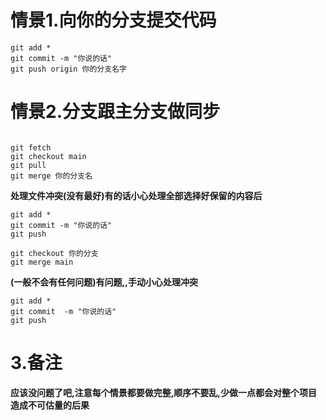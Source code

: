 # 情景1.向你的分支提交代码
```
git add *
git commit -m "你说的话"
git push origin 你的分支名字
```


# 情景2.分支跟主分支做同步
```

git fetch  
git checkout main
git pull
git merge 你的分支名
```
**处理文件冲突(没有最好)有的话小心处理全部选择好保留的内容后**
```
git add *
git commit -m "你说的话"
git push 

git checkout 你的分支
git merge main
```
**(一般不会有任何问题)有问题,,手动小心处理冲突**
```
git add *
git commit  -m "你说的话"
git push 
```
# 3.备注

**应该没问题了吧,注意每个情景都要做完整,顺序不要乱,少做一点都会对整个项目造成不可估量的后果**
